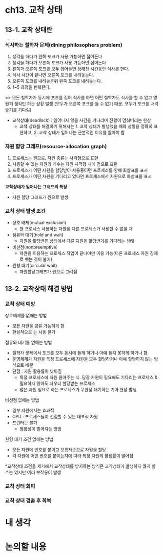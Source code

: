 # ch13. 교착 상태

## 13-1. 교착 상태란

### 식사하는 철학자 문제(dining philosophers problem)

1. 생각을 하다가 왼쪽 포크가 사용 가능하면 집어든다
2. 생각을 하다가 오른쪽 포크가 사용 가능하면 집어든다
3. 왼쪽과 오른쪽 포크를 모두 집어들면 정해진 시간동안 식사를 한다.
4. 식사 시간이 끝나면 오른쪽 포크를 내려놓는다.
5. 오른쪽 포크를 내려놓은뒤 왼쪽 포크를 내려놓는다.
6. 1~5 과정을 반복한다.

=> 모든 철학자가 동시에 포크를 집어 식사를 하면 어떤 철학자도 식사를 할 수 없고 영원히 생각만 하는 상황 발생 (모두가 오른쪽 포크를 들 수 없기 때문. 모두가 포크를 내려놓기를 기다림)

- 교착상태(deadlock) : 일어나지 않을 사건을 기다리며 진행이 멈춰버리는 현상
  - 교착 상태를 해결하기 위해서는 1. 교착 상태가 발생했을 때의 상황을 정확히 표현하고, 2. 교착 상태가 일어나는 근본적인 이유를 알아야 함

### 자원 할당 그래프(resource-allocation graph)

1. 프로세스는 원으로, 자원 종류는 사각형으로 표현
2. 사용할 수 있는 자원의 개수는 자원 사각형 내에 점으로 표현
3. 프로세스가 어떤 자원을 할당받아 사용중이면 프로세스를 향해 화살표를 표시
4. 프로세스가 어떤 자원을 기다리고 있다면 프로세스에서 자원으로 화살표를 표시

**교착상태가 일어나는 그래프의 특징**

- 자원 할당 그래프가 원으로 발생

### 교착 상태 발생 조건

- 상호 배제(mutual exclusion)
  - 한 프로세스 사용하는 자원을 다른 프로세스가 사용할 수 없을 때
- 점유와 대기(hold and wait)
  - 자원을 할당받은 상태에서 다른 자원을 할당받기를 기다리는 상태
- 비선점(nonpreemptive)
  - 자원을 이용하는 프로세스 작업이 끝나야만 이용 가능(다른 프로세스 자원 강제로 뺏는 것이 불가)
- 원형 대기(circular wait)
  - 자원할당그래프가 원으로 그려짐

## 13-2. 교착상태 해결 방법

### 교착 상태 예방

상호배제를 없애는 방법

- 모든 자원을 공유 가능하게 함
- 현실적으로 는 사용 불가

점유와 대기를 없애는 방법

- 철학자 문제에서 포크를 모두 동시에 들게 하거나 아예 들지 못하게 하거나 함.
- 운영체제가 자원을 특정 프로세스에 자원을 모두 할당하거나 아예 할당하지 않는 방식으로 배분
- 단점 : 자원 활용률이 낮아짐
  - 특정 프로세스에 자원 몰아주는 식. 당장 자원이 필요해도 기다리는 프로세스 & 필요하지 않아도 자우너 할당받는 프로세스
  - 많은 자원 필요로 하는 프로세스가 무한정 대기하는 기아 현상 발생

비선점 없애는 방법

- 일부 자원에서는 효과적
- CPU : 프로세스들이 선점할 수 있는 대표적 자원
- 프린터는 불가
  - 범용성이 떨어지는 방법

원형 대기 조건 없애는 방법

- 모든 자원에 번호를 붙이고 오름차순으로 자원을 할당
- 각 자원에 어떤 번호를 붙이는지에 따라 특정 자원의 활용률이 떨어짐

\*교착상태 조건을 제거해서 교착상태를 방지하는 방식은 교착상태가 발생하지 않게 할 수는 있지만 여러 부작용이 발생

### 교착 상태 회피

### 교착 상태 검출 후 회복

# 내 생각

# 논의할 내용
